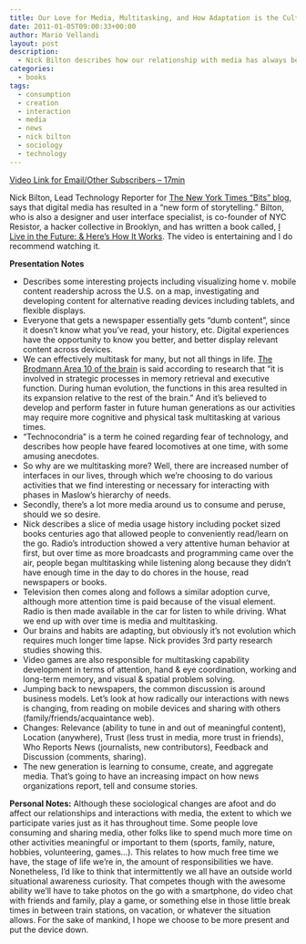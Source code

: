 ```yaml
---
title: Our Love for Media, Multitasking, and How Adaptation is the Cultural Norm
date: 2011-01-05T09:00:33+00:00
author: Mario Vellandi
layout: post
description:
  - Nick Bilton describes how our relationship with media has always been about attention and multitasking as its entered our lives. Great presentation!
categories:
  - books
tags:
  - consumption
  - creation
  - interaction
  - media
  - news
  - nick bilton
  - sociology
  - technology
---
```

[Video Link for Email/Other Subscribers &#8211; 17min](http://vimeo.com/9736326)

Nick Bilton, Lead Technology Reporter for [The New York Times “Bits” blog](http://bits.blogs.nytimes.com/), says that digital media has resulted in a &#8220;new form of storytelling.&#8221; Bilton, who is also a designer and user interface specialist, is co-founder of NYC Resistor, a hacker collective in Brooklyn, and has written a book called, [I Live in the Future: & Here’s How It Works](http://www.amazon.com/gp/product/0307591115?ie=UTF8&tag=melodinmarke-20&linkCode=as2&camp=1789&creative=390957&creativeASIN=0307591115). The video is entertaining and I do recommend watching it.

__Presentation Notes__

  * Describes some interesting projects including visualizing home v. mobile content readership across the U.S. on a map, investigating and developing content for alternative reading devices including tablets, and flexible displays.
  * Everyone that gets a newspaper essentially gets &#8220;dumb content&#8221;, since it doesn&#8217;t know what you&#8217;ve read, your history, etc. Digital experiences have the opportunity to know you better, and better display relevant content across devices.
  * We can effectively multitask for many, but not all things in life. [The Brodmann Area 10 of the brain](http://en.wikipedia.org/wiki/Brodmann_area_10) is said according to research that &#8220;it is involved in strategic processes in memory retrieval and executive function. During human evolution, the functions in this area resulted in its expansion relative to the rest of the brain.&#8221; And it&#8217;s believed to develop and perform faster in future human generations as our activities may require more cognitive and physical task multitasking at various times.
  * &#8220;Technocondria&#8221; is a term he coined regarding fear of technology, and describes how people have feared locomotives at one time, with some amusing anecdotes.
  * So why are we multitasking more? Well, there are increased number of interfaces in our lives, through which we&#8217;re choosing to do various activities that we find interesting or necessary for interacting with phases in Maslow&#8217;s hierarchy of needs.
  * Secondly, there&#8217;s a lot more media around us to consume and peruse, should we so desire.
  * Nick describes a slice of media usage history including pocket sized books centuries ago that allowed people to conveniently read/learn on the go. Radio&#8217;s introduction showed a very attentive human behavior at first, but over time as more broadcasts and programming came over the air, people began multitasking while listening along because they didn&#8217;t have enough time in the day to do chores in the house, read newspapers or books.
  * Television then comes along and follows a similar adoption curve, although more attention time is paid because of the visual element. Radio is then made available in the car for listen to while driving. What we end up with over time is media and multitasking.
  * Our brains and habits are adapting, but obviously it&#8217;s not evolution which requires much longer time lapse. Nick provides 3rd party research studies showing this.
  * Video games are also responsible for multitasking capability development in terms of attention, hand & eye coordination, working and long-term memory, and visual & spatial problem solving.
  * Jumping back to newspapers, the common discussion is around business models. Let&#8217;s look at how radically our interactions with news is changing, from reading on mobile devices and sharing with others (family/friends/acquaintance web).
  * Changes: Relevance (ability to tune in and out of meaningful content), Location (anywhere), Trust (less trust in media, more trust in friends), Who Reports News (journalists, new contributors), Feedback and Discussion (comments, sharing).
  * The new generation is learning to consume, create, and aggregate media. That&#8217;s going to have an increasing impact on how news organizations report, tell and consume stories.

**Personal Notes:** Although these sociological changes are afoot and do affect our relationships and interactions with media, the extent to which we participate varies just as it has throughout time. Some people love consuming and sharing media, other folks like to spend much more time on other activities meaningful or important to them (sports, family, nature, hobbies, volunteering, games&#8230;). This relates to how much free time we have, the stage of life we&#8217;re in, the amount of responsibilities we have. Nonetheless, I&#8217;d like to think that intermittently we all have an outside world situational awareness curiosity. That competes though with the awesome ability we&#8217;ll have to take photos on the go with a smartphone, do video chat with friends and family, play a game, or something else in those little break times in between train stations, on vacation, or whatever the situation allows. For the sake of mankind, I hope we choose to be more present and put the device down.
